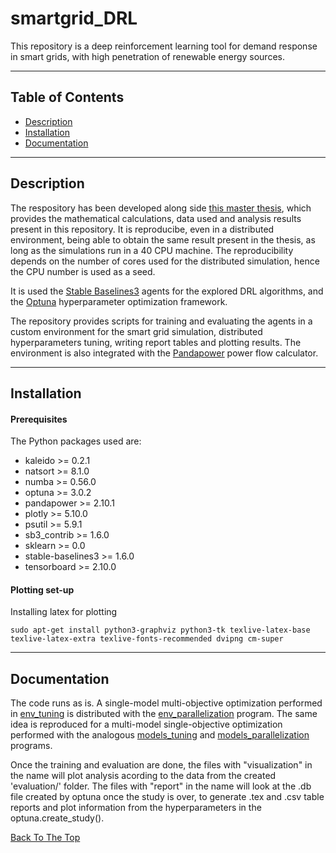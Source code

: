 # smartgrid_DRL

This repository is a deep reinforcement learning tool for demand response in smart grids, with high penetration of renewable energy sources.
___

## Table of Contents

- [Description](#description)
- [Installation](#installation)
- [Documentation](#documentation)
<!---
- [Author Info](#author-info)
-->
___

## Description

The respository has been developed along side [this master thesis](https://github.com/pau-3i8/smartgrid_DRL/tree/main/master_thesis), which provides the mathematical calculations, data used and analysis results present in this repository. It is reproducibe, even in a distributed environment, being able to obtain the same result present in the thesis, as long as the simulations run in a 40 CPU machine. The reproducibility depends on the number of cores used for the distributed simulation, hence the CPU number is used as a seed.

It is used the [Stable Baselines3](https://github.com/DLR-RM/stable-baselines3) agents for the explored DRL algorithms, and the [Optuna](https://github.com/optuna/optuna) hyperparameter optimization framework.

The repository provides scripts for training and evaluating the agents in a custom environment for the smart grid simulation, distributed hyperparameters tuning, writing report tables and plotting results. The environment is also integrated with the [Pandapower](https://github.com/e2nIEE/pandapower) power flow calculator.
___

## Installation

#### Prerequisites

The Python packages used are:
- kaleido >= 0.2.1
- natsort >= 8.1.0
- numba >= 0.56.0
- optuna >= 3.0.2
- pandapower >= 2.10.1
- plotly >= 5.10.0
- psutil >= 5.9.1
- sb3_contrib >= 1.6.0
- sklearn >= 0.0
- stable-baselines3 >= 1.6.0
- tensorboard >= 2.10.0

#### Plotting set-up

Installing latex for plotting
```
sudo apt-get install python3-graphviz python3-tk texlive-latex-base texlive-latex-extra texlive-fonts-recommended dvipng cm-super
```
___
## Documentation

The code runs as is. A single-model multi-objective optimization performed in [env_tuning](https://github.com/pau-3i8/smartgrid_DRL/tree/main/intrinsic_param_study/env_tuning.py) is distributed with the [env_parallelization](https://github.com/pau-3i8/smartgrid_DRL/tree/main/intrinsic_param_study/env_parallelization.py) program. The same idea is reproduced for a multi-model single-objective optimization performed with the analogous [models_tuning](https://github.com/pau-3i8/smartgrid_DRL/tree/main/models_study/models_tuning.py) and [models_parallelization](https://github.com/pau-3i8/smartgrid_DRL/tree/main/models_study/models_parallelization.py) programs.

Once the training and evaluation are done, the files with "visualization" in the name will plot analysis acording to the data from the created 'evaluation/' folder. The files with "report" in the name will look at the .db file created by optuna once the study is over, to generate .tex and .csv table reports and plot information from the hyperparameters in the optuna.create_study().

[Back To The Top](#smartgrid_DRL)

<!---
___
## Authos Infor

- LinkedIn - [Pau Fisco](https://www.linkedin.com/in/pau-fisco-compte/?locale=en_US)

[Back To The Top](#smartgrid_DRL)
-->
